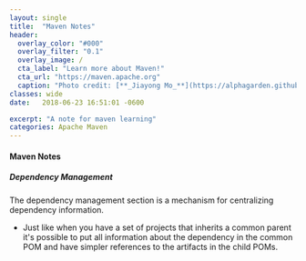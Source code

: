 ```yaml
---
layout: single
title:  "Maven Notes"
header:
  overlay_color: "#000"
  overlay_filter: "0.1"
  overlay_image: /
  cta_label: "Learn more about Maven!"
  cta_url: "https://maven.apache.org"
  caption: "Photo credit: [**_Jiayong Mo_**](https://alphagarden.github.io)"
classes: wide
date:   2018-06-23 16:51:01 -0600

excerpt: "A note for maven learning"
categories: Apache Maven
---
```


#### Maven Notes

##### Dependency Management
The dependency management section is a mechanism for centralizing dependency information. 
* Just like when you have a set of projects that inherits a common parent it's possible to put all information about the dependency in the common POM and have simpler references to the artifacts in the child POMs. 